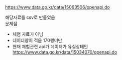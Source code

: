 https://www.data.go.kr/data/15063506/openapi.do

해당자료를 csv로 만들었음  
문제점
- 체험 자료가 아님
- 데이터양이 적음 170행미만
- 현재 체험관련 api가 데이터가 유실상태인 https://www.data.go.kr/data/15034070/openapi.do
